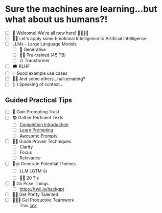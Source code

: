 # Sure the machines are learning...but what about us humans?! 

- [ ] 👋 Welcome! We're all new here! 👨‍💻👩‍💻 
- [ ] 🤗🧠 Let's apply some Emotional Intelligence to Artificial Intelligence
- [ ] LLMs - Large Language Models
  - [ ] 🧱 Generative
  - [ ] 👨‍🏫 Pre-trained (45 TB)
  - [ ] ♺ Transformer
- [ ] 🗯️ RLHF
- [ ] 💡 Good example use cases
- [ ] 🤷‍♂️ And some others...hallucinating?
- [ ] (::) Speaking of context...

## Guided Practical Tips

- [ ] 🚀 Gain Prompting Trust
- [ ] 📚 Gather Pertinent Texts
  - [ ] [Completion Introduction](https://platform.openai.com/docs/guides/completion/introduction)
  - [ ] [Learn Prompting](https://learnprompting.org)
  - [ ] [Awesome Prompts](https://prompts.chat)
- [ ] 👨‍🏫 Guide Proven Techniques
  - [ ] Clarity
  - [ ] Focus
  - [ ] Relevance
- [ ] 🧠⛈️ Generate Potential Themes
  - [ ] LLM LGTM 👍
  - [ ] 🙋‍♂️ 20 ?'s
- [ ] 🤺 Go Poke Things
  - [ ] https://twil.io/hackgpt
- [ ] 🤹‍♂️ Get Pretty Talented
- [ ] 👬👫👭 Gel Productive Teamwork
  - [ ] This [talk](https://twil.io/what-the-gpt)
